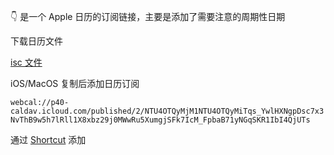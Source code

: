 👇 是一个 Apple 日历的订阅链接，主要是添加了需要注意的周期性日期

下载日历文件

[isc 文件](https://p40-caldav.icloud.com/published/2/NTU4OTQyMjM1NTU4OTQyMiTqs_YwlHXNgpDsc7x3NvThB9w5h7lRll1X8xbz29j0MWwRu5XumgjSFk7IcM_FpbaB71yNGqSKR1IbI4QjUTs)

iOS/MacOS 复制后添加日历订阅

`webcal://p40-caldav.icloud.com/published/2/NTU4OTQyMjM1NTU4OTQyMiTqs_YwlHXNgpDsc7x3NvThB9w5h7lRll1X8xbz29j0MWwRu5XumgjSFk7IcM_FpbaB71yNGqSKR1IbI4QjUTs`

通过 [Shortcut](https://www.icloud.com/shortcuts/2f0274cc46994d49b387f133f924cb2d) 添加
